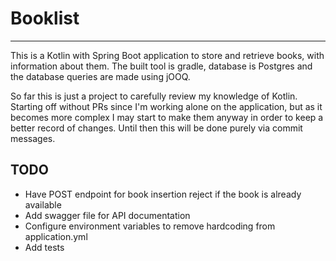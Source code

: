 # Booklist
___

This is a Kotlin with Spring Boot application to store and retrieve books, with information about them. The built tool is gradle, database is Postgres and the database queries are made using jOOQ.

So far this is just a project to carefully review my knowledge of Kotlin. Starting off without PRs since I'm working alone on the application, but as it becomes more complex I may start to make them anyway in order to keep a better record of changes. Until then this will be done purely via commit messages.

## TODO

- Have POST endpoint for book insertion reject if the book is already available
- Add swagger file for API documentation
- Configure environment variables to remove hardcoding from application.yml
- Add tests